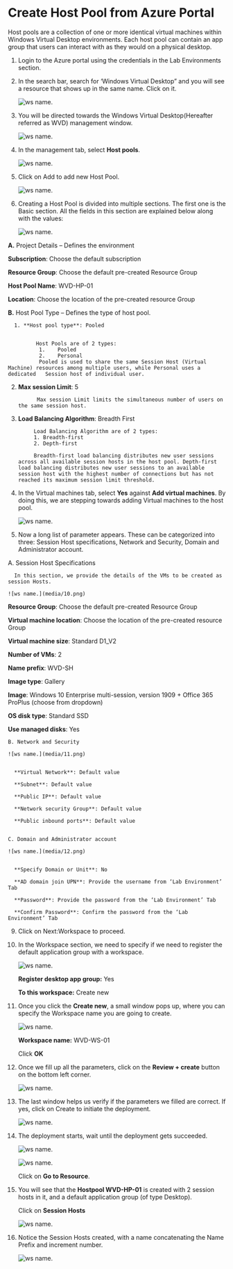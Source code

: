 # Create Host Pool from Azure Portal 
 
Host pools are a collection of one or more identical virtual machines within Windows Virtual Desktop environments. Each host pool can contain an app group that users can interact with as they would on a physical desktop. 

1. Login to the Azure portal using the credentials in the Lab Environments section. 

2. In the search bar, search for ‘Windows Virtual Desktop” and you will see a resource that shows up in the same name. Click on it. 

    ![ws name.](media/1.png)
 

3. You will be directed towards the Windows Virtual Desktop(Hereafter referred as WVD) management window.  

    ![ws name.](media/2.png)


4. In the management tab, select **Host pools**. 

    ![ws name.](media/3.png)


5. Click on Add to add new Host Pool. 

    ![ws name.](media/4.png)


6. Creating a Host Pool is divided into multiple sections. The first one is the Basic section. All the fields in this section are explained below along with the values: 

    ![ws name.](media/5.png)
 
 
**A.** Project Details – Defines the environment 

**Subscription**: Choose the default subscription

**Resource Group**: Choose the default pre-created Resource Group

**Host Pool Name**: WVD-HP-01 

**Location**: Choose the location of the pre-created resource Group


**B.** Host Pool Type – Defines the type of host pool. 

      1. **Host pool type**: Pooled
 

             Host Pools are of 2 types:
              1.	Pooled
              2.	Personal
              Pooled is used to share the same Session Host (Virtual Machine) resources among multiple users, while Personal uses a dedicated   Session host of individual user.

   
    

    
2. **Max session Limit**: 5


             Max session Limit limits the simultaneous number of users on the same session host.
  
    
   
 3. **Load Balancing Algorithm**: Breadth First



             Load Balancing Algorithm are of 2 types:
             1. Breadth-first
             2. Depth-first

             Breadth-first load balancing distributes new user sessions across all available session hosts in the host pool. Depth-first load balancing distributes new user sessions to an available session host with the highest number of connections but has not reached its maximum session limit threshold.
   
   

   
7. In the Virtual machines tab, select **Yes** against **Add virtual machines**. By doing this, we are stepping towards adding Virtual machines to the host pool. 

    ![ws name.](media/9.png)

8. Now a long list of parameter appears. These can be categorized into three: Session Host specifications, Network and Security, Domain and Administrator account. 

A. Session Host Specifications 

      In this section, we provide the details of the VMs to be created as session Hosts. 
   
    ![ws name.](media/10.png)
   

**Resource Group**: Choose the default pre-created Resource Group

**Virtual machine location**: Choose the location of the pre-created resource Group

**Virtual machine size**: Standard D1_V2 

**Number of VMs**: 2 
   
**Name prefix**: WVD-SH 

**Image type**: Gallery 

**Image**: Windows 10 Enterprise multi-session, version 1909 + Office 365 ProPlus (choose from dropdown) 

**OS disk type**: Standard SSD 

**Use managed disks**: Yes 
    
   
    B. Network and Security 
 
    ![ws name.](media/11.png)
   
  
      **Virtual Network**: Default value

      **Subnet**: Default value

      **Public IP**: Default value

      **Network security Group**: Default value

      **Public inbound ports**: Default value
 
 
    C. Domain and Administrator account 

    ![ws name.](media/12.png)
 

      **Specify Domain or Unit**: No 

      **AD domain join UPN**: Provide the username from ‘Lab Environment’ Tab

      **Password**: Provide the password from the ‘Lab Environment’ Tab

      **Confirm Password**: Confirm the password from the ‘Lab Environment’ Tab
   

9. Click on Next:Workspace to proceed. 

10. In the Workspace section, we need to specify if we need to register the default application group with a workspace. 

    ![ws name.](media/13.png)
    
    
     **Register desktop app group:** Yes 

     **To this workspace:** Create new
    
11. Once you click the **Create new**, a small window pops up, where you can specify the Workspace name you are going to create.  

    ![ws name.](media/14.png)


      **Workspace name:** WVD-WS-01

      
      Click **OK** 

12. Once we fill up all the parameters, click on the  **Review + create** button on the bottom left corner. 

    ![ws name.](media/15.png)


13. The last window helps us verify if the parameters we filled are correct. If yes, click on Create to initiate the deployment. 

    ![ws name.](media/16.png)


14. The deployment starts, wait until the deployment gets succeeded.  

    ![ws name.](media/17.png)


    ![ws name.](media/18.png)
 
 
     Click on **Go to Resource**.

15. You will see that the **Hostpool WVD-HP-01** is created with 2 session hosts in it, and a default application group (of type Desktop). 

     Click on **Session Hosts** 

    ![ws name.](media/19.png)


16. Notice the Session Hosts created, with a name concatenating the Name Prefix and increment number. 


    ![ws name.](media/20.png)

